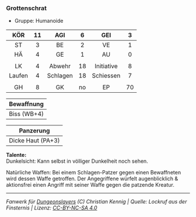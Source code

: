 ### Grottenschrat

- Gruppe: Humanoide

|  KÖR   | 11  |   AGI    |  6  |    GEI     |  3  |
| :----: | :-: | :------: | :-: | :--------: | :-: |
|   ST   |  3  |    BE    |  2  |     VE     |  1  |
|   HÄ   |  4  |    GE    |  1  |     AU     |  0  |
|        |     |          |     |            |     |
|   LK   |  4  |  Abwehr  | 18  | Initiative |  8  |
| Laufen |  4  | Schlagen | 18  | Schiessen  |  7  |
|        |     |          |     |            |     |
|   GH   |  8  |    GK    | no  |     EP     | 70  |

| Bewaffnung  |
| :---------: |
| Biss (WB+4) |

|     Panzerung     |
| :---------------: |
| Dicke Haut (PA+3) |

**Talente:**  
Dunkelsicht: Kann selbst in völliger Dunkelheit noch sehen.

Natürliche Waffen: Bei einem Schlagen-Patzer gegen einen Bewaffneten wird dessen Waffe getroffen. Der Angegriffene würfelt augenblicklich & aktionsfrei einen Angriff mit seiner Waffe gegen die patzende Kreatur.

---

_Fanwerk für [Dungeonslayers](https://www.dungeonslayers.net/) (C) Christian Kennig | Quelle: Lockruf aus der Finsternis | Lizenz: [CC-BY-NC-SA 4.0](https://creativecommons.org/licenses/by-nc-sa/4.0/deed.de)_
